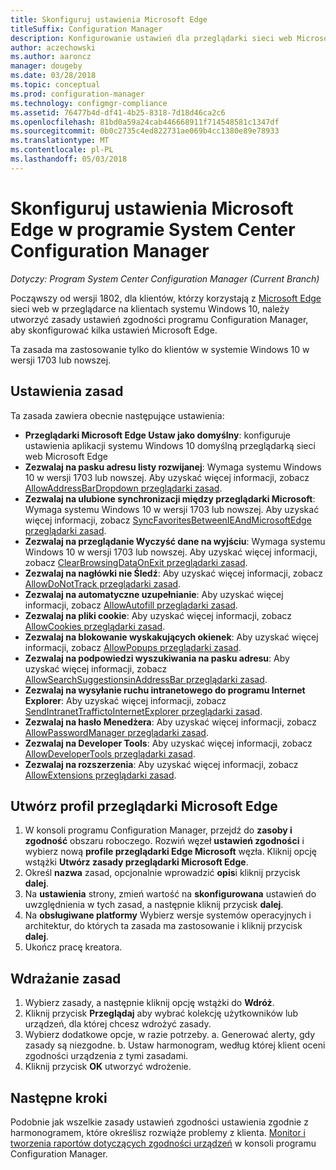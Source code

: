 ```yaml
---
title: Skonfiguruj ustawienia Microsoft Edge
titleSuffix: Configuration Manager
description: Konfigurowanie ustawień dla przeglądarki sieci web Microsoft Edge na klientach systemu Windows 10
author: aczechowski
ms.author: aaroncz
manager: dougeby
ms.date: 03/28/2018
ms.topic: conceptual
ms.prod: configuration-manager
ms.technology: configmgr-compliance
ms.assetid: 76477b4d-df41-4b25-8318-7d18d46ca2c6
ms.openlocfilehash: 81bd0a59a24cab446668911f714548581c1347df
ms.sourcegitcommit: 0b0c2735c4ed822731ae069b4cc1380e89e78933
ms.translationtype: MT
ms.contentlocale: pl-PL
ms.lasthandoff: 05/03/2018
---
```

# <a name="configure-microsoft-edge-settings-in-system-center-configuration-manager"></a>Skonfiguruj ustawienia Microsoft Edge w programie System Center Configuration Manager

*Dotyczy: Program System Center Configuration Manager (Current Branch)*

<!-- 1357310 -->
Począwszy od wersji 1802, dla klientów, którzy korzystają z [Microsoft Edge](https://technet.microsoft.com/microsoft-edge/bb265256) sieci web w przeglądarce na klientach systemu Windows 10, należy utworzyć zasady ustawień zgodności programu Configuration Manager, aby skonfigurować kilka ustawień Microsoft Edge. 

Ta zasada ma zastosowanie tylko do klientów w systemie Windows 10 w wersji 1703 lub nowszej. <!--511552-->


## <a name="policy-settings"></a>Ustawienia zasad
Ta zasada zawiera obecnie następujące ustawienia:
- **Przeglądarki Microsoft Edge Ustaw jako domyślny**: konfiguruje ustawienia aplikacji systemu Windows 10 domyślną przeglądarką sieci web Microsoft Edge
- **Zezwalaj na pasku adresu listy rozwijanej**: Wymaga systemu Windows 10 w wersji 1703 lub nowszej. Aby uzyskać więcej informacji, zobacz [AllowAddressBarDropdown przeglądarki zasad](/windows/client-management/mdm/policy-csp-browser#browser-allowaddressbardropdown).
- **Zezwalaj na ulubione synchronizacji między przeglądarki Microsoft**: Wymaga systemu Windows 10 w wersji 1703 lub nowszej. Aby uzyskać więcej informacji, zobacz [SyncFavoritesBetweenIEAndMicrosoftEdge przeglądarki zasad](/windows/client-management/mdm/policy-csp-browser#browser-syncfavoritesbetweenieandmicrosoftedge).
- **Zezwalaj na przeglądanie Wyczyść dane na wyjściu**: Wymaga systemu Windows 10 w wersji 1703 lub nowszej. Aby uzyskać więcej informacji, zobacz [ClearBrowsingDataOnExit przeglądarki zasad](/windows/client-management/mdm/policy-csp-browser#browser-clearbrowsingdataonexit).
- **Zezwalaj na nagłówki nie Śledź**: Aby uzyskać więcej informacji, zobacz [AllowDoNotTrack przeglądarki zasad](/windows/client-management/mdm/policy-csp-browser#browser-allowdonottrack).
- **Zezwalaj na automatyczne uzupełnianie**: Aby uzyskać więcej informacji, zobacz [AllowAutofill przeglądarki zasad](/windows/client-management/mdm/policy-csp-browser#browser-allowautofill).
- **Zezwalaj na pliki cookie**: Aby uzyskać więcej informacji, zobacz [AllowCookies przeglądarki zasad](/windows/client-management/mdm/policy-csp-browser#browser-allowcookies).
- **Zezwalaj na blokowanie wyskakujących okienek**: Aby uzyskać więcej informacji, zobacz [AllowPopups przeglądarki zasad](/windows/client-management/mdm/policy-csp-browser#browser-allowpopups).
- **Zezwalaj na podpowiedzi wyszukiwania na pasku adresu**: Aby uzyskać więcej informacji, zobacz [AllowSearchSuggestionsinAddressBar przeglądarki zasad](/windows/client-management/mdm/policy-csp-browser#browser-allowsearchsuggestionsinaddressbar).
- **Zezwalaj na wysyłanie ruchu intranetowego do programu Internet Explorer**: Aby uzyskać więcej informacji, zobacz [SendIntranetTraffictoInternetExplorer przeglądarki zasad](/windows/client-management/mdm/policy-csp-browser#browser-sendintranettraffictointernetexplorer).
- **Zezwalaj na hasło Menedżera**: Aby uzyskać więcej informacji, zobacz [AllowPasswordManager przeglądarki zasad](/windows/client-management/mdm/policy-csp-browser#browser-allowpasswordmanager).
- **Zezwalaj na Developer Tools**: Aby uzyskać więcej informacji, zobacz [AllowDeveloperTools przeglądarki zasad](/windows/client-management/mdm/policy-csp-browser#browser-allowdevelopertools).
- **Zezwalaj na rozszerzenia**: Aby uzyskać więcej informacji, zobacz [AllowExtensions przeglądarki zasad](/windows/client-management/mdm/policy-csp-browser#browser-allowextensions).



## <a name="create-the-microsoft-edge-browser-profile"></a>Utwórz profil przeglądarki Microsoft Edge

1. W konsoli programu Configuration Manager, przejdź do **zasoby i zgodność** obszaru roboczego. Rozwiń węzeł **ustawień zgodności** i wybierz nową **profile przeglądarki Edge Microsoft** węzła. Kliknij opcję wstążki **Utwórz zasady przeglądarki Microsoft Edge**.
2. Określ **nazwa** zasad, opcjonalnie wprowadzić **opis**i kliknij przycisk **dalej**.
3. Na **ustawienia** strony, zmień wartość na **skonfigurowana** ustawień do uwzględnienia w tych zasad, a następnie kliknij przycisk **dalej**.
4. Na **obsługiwane platformy** Wybierz wersje systemów operacyjnych i architektur, do których ta zasada ma zastosowanie i kliknij przycisk **dalej**. 
5. Ukończ pracę kreatora.



## <a name="deploy-the-policy"></a>Wdrażanie zasad

1. Wybierz zasady, a następnie kliknij opcję wstążki do **Wdróż**.
2. Kliknij przycisk **Przeglądaj** aby wybrać kolekcję użytkowników lub urządzeń, dla której chcesz wdrożyć zasady. 
3. Wybierz dodatkowe opcje, w razie potrzeby. 
    a. Generować alerty, gdy zasady są niezgodne. 
    b. Ustaw harmonogram, według której klient oceni zgodności urządzenia z tymi zasadami.
4. Kliknij przycisk **OK** utworzyć wdrożenie.



## <a name="next-steps"></a>Następne kroki

Podobnie jak wszelkie zasady ustawień zgodności ustawienia zgodnie z harmonogramem, które określisz rozwiąże problemy z klienta. [Monitor i tworzenia raportów dotyczących zgodności urządzeń](/sccm/compliance/deploy-use/monitor-compliance-settings) w konsoli programu Configuration Manager.
